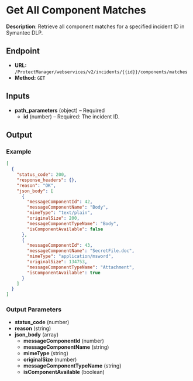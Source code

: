# Get All Component Matches

**Description**: Retrieve all component matches for a specified incident ID in Symantec DLP.

## Endpoint

- **URL:** `/ProtectManager/webservices/v2/incidents/{{id}}/components/matches`
- **Method:** `GET`
## Inputs

- **path_parameters** (object) – Required
  - **id** (number) – Required: The incident ID.
## Output

### Example

```json
[
  {
    "status_code": 200,
    "response_headers": {},
    "reason": "OK",
    "json_body": [
      {
        "messageComponentId": 42,
        "messageComponentName": "Body",
        "mimeType": "text/plain",
        "originalSize": 200,
        "messageComponentTypeName": "Body",
        "isComponentAvailable": false
      },
      {
        "messageComponentId": 43,
        "messageComponentName": "SecretFile.doc",
        "mimeType": "application/msword",
        "originalSize": 134753,
        "messageComponentTypeName": "Attachment",
        "isComponentAvailable": true
      }
    ]
  }
]
```
### Output Parameters

- **status_code** (number)
- **reason** (string)
- **json_body** (array)
  - **messageComponentId** (number)
  - **messageComponentName** (string)
  - **mimeType** (string)
  - **originalSize** (number)
  - **messageComponentTypeName** (string)
  - **isComponentAvailable** (boolean)